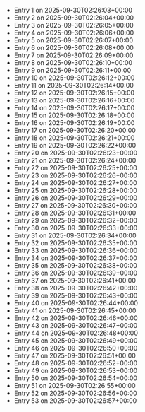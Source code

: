 - Entry 1 on 2025-09-30T02:26:03+00:00
- Entry 2 on 2025-09-30T02:26:04+00:00
- Entry 3 on 2025-09-30T02:26:05+00:00
- Entry 4 on 2025-09-30T02:26:06+00:00
- Entry 5 on 2025-09-30T02:26:07+00:00
- Entry 6 on 2025-09-30T02:26:08+00:00
- Entry 7 on 2025-09-30T02:26:09+00:00
- Entry 8 on 2025-09-30T02:26:10+00:00
- Entry 9 on 2025-09-30T02:26:11+00:00
- Entry 10 on 2025-09-30T02:26:12+00:00
- Entry 11 on 2025-09-30T02:26:14+00:00
- Entry 12 on 2025-09-30T02:26:15+00:00
- Entry 13 on 2025-09-30T02:26:16+00:00
- Entry 14 on 2025-09-30T02:26:17+00:00
- Entry 15 on 2025-09-30T02:26:18+00:00
- Entry 16 on 2025-09-30T02:26:19+00:00
- Entry 17 on 2025-09-30T02:26:20+00:00
- Entry 18 on 2025-09-30T02:26:21+00:00
- Entry 19 on 2025-09-30T02:26:22+00:00
- Entry 20 on 2025-09-30T02:26:23+00:00
- Entry 21 on 2025-09-30T02:26:24+00:00
- Entry 22 on 2025-09-30T02:26:25+00:00
- Entry 23 on 2025-09-30T02:26:26+00:00
- Entry 24 on 2025-09-30T02:26:27+00:00
- Entry 25 on 2025-09-30T02:26:28+00:00
- Entry 26 on 2025-09-30T02:26:29+00:00
- Entry 27 on 2025-09-30T02:26:30+00:00
- Entry 28 on 2025-09-30T02:26:31+00:00
- Entry 29 on 2025-09-30T02:26:32+00:00
- Entry 30 on 2025-09-30T02:26:33+00:00
- Entry 31 on 2025-09-30T02:26:34+00:00
- Entry 32 on 2025-09-30T02:26:35+00:00
- Entry 33 on 2025-09-30T02:26:36+00:00
- Entry 34 on 2025-09-30T02:26:37+00:00
- Entry 35 on 2025-09-30T02:26:38+00:00
- Entry 36 on 2025-09-30T02:26:39+00:00
- Entry 37 on 2025-09-30T02:26:41+00:00
- Entry 38 on 2025-09-30T02:26:42+00:00
- Entry 39 on 2025-09-30T02:26:43+00:00
- Entry 40 on 2025-09-30T02:26:44+00:00
- Entry 41 on 2025-09-30T02:26:45+00:00
- Entry 42 on 2025-09-30T02:26:46+00:00
- Entry 43 on 2025-09-30T02:26:47+00:00
- Entry 44 on 2025-09-30T02:26:48+00:00
- Entry 45 on 2025-09-30T02:26:49+00:00
- Entry 46 on 2025-09-30T02:26:50+00:00
- Entry 47 on 2025-09-30T02:26:51+00:00
- Entry 48 on 2025-09-30T02:26:52+00:00
- Entry 49 on 2025-09-30T02:26:53+00:00
- Entry 50 on 2025-09-30T02:26:54+00:00
- Entry 51 on 2025-09-30T02:26:55+00:00
- Entry 52 on 2025-09-30T02:26:56+00:00
- Entry 53 on 2025-09-30T02:26:57+00:00
